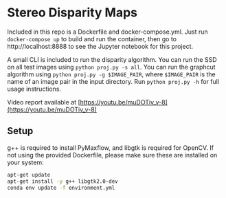# Stereo Disparity Maps
Included in this repo is a Dockerfile and docker-compose.yml. Just run `docker-compose up` to build and run the container, then go to http://localhost:8888 to see the Jupyter notebook for this project.

A small CLI is included to run the disparity algorithm. You can run the SSD on all test images using `python proj.py -s all`. You can run the graphcut algorithm using `python proj.py -g $IMAGE_PAIR`, where `$IMAGE_PAIR` is the name of an image pair in the input directory. Run `python proj.py -h` for full usage instructions.

Video report available at [https://youtu.be/muDOTiv_v-8](https://youtu.be/muDOTiv_v-8)

## Setup
g++ is required to install PyMaxflow, and libgtk is required for OpenCV. If not using the provided Dockerfile, please make sure these are installed on your system:
```bash
apt-get update
apt-get install -y g++ libgtk2.0-dev
conda env update -f environment.yml
```
